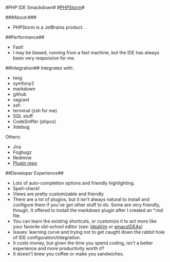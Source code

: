 #PHP IDE Smackdown#
#[PHPStorm](http://www.jetbrains.com/phpstorm/)#

###About:###
+ PHPStorm is a JetBrains product.

##Performance##
+ Fast!
+ I may be biased, running from a fast machine, but the IDE has always been very responsive for me.

##Integration##
Integrates with:

+ twig
+ symfony2
+ markdown
+ github
+ vagrant
+ ssh
+ terminal (zsh for me)
+ SQL stuff
+ CodeSniffer (phpcs)
+ Xdebug

Others:

+ Jira
+ Fogbugz
+ Redmine
+ [Plugin repo](http://plugins.jetbrains.com/phpStorm)

##Developer Experience##
+ Lots of auto-completion options and friendly highlighting.
+ Spell-check!
+ Views are pretty customizable and friendly
+ There are a lot of plugins, but it isn't always natural to install and configure them if you've got other stuff to do.  Some are very friendly, though.  It offered to install the markdown plugin after I created an *.md file.
+ You can learn the existing shortcuts, or customize it to act more like your favorite old-school editor (see: [IdeaVim](http://plugins.jetbrains.com/plugin/164?pr=phpStorm) or [emacsIDEAs](http://plugins.jetbrains.com/plugin/7163?pr=phpStorm))
+ Issues: learning curve and trying not to get caught down the rabbit hole of IDE configuration/integration.
+ It costs money, but given the time you spend coding, isn't a better experience and more productivity worth it?
+ It doesn't brew you coffee or make you sandwiches.
